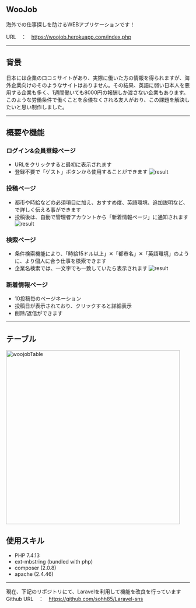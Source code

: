 ## WooJob
 
海外での仕事探しを助けるWEBアプリケーションです！

URL　：　https://woojob.herokuapp.com/index.php
 
***
 ## 背景
日本には企業の口コミサイトがあり、実際に働いた方の情報を得られますが、海外企業向けのそのようなサイトはありません。その結果、英語に弱い日本人を悪用する企業も多く、1週間働いても8000円の報酬しか渡さない企業もあります。このような労働条件で働くことを余儀なくされる友人がおり、この課題を解決したいと思い制作しました。

***
## 概要や機能

### ログイン&会員登録ページ
- URLをクリックすると最初に表示されます
- 登録不要で「ゲスト」ボタンから使用することができます
![result](https://user-images.githubusercontent.com/67961122/107377788-ae304a00-6b2e-11eb-8d76-1d3e6aaa3a1a.gif)


### 投稿ページ
- 都市や時給などの必須項目に加え、おすすめ度、英語環境、追加説明など、で詳しく伝える事ができます
- 投稿後は、自動で管理者アカウントから「新着情報ページ」に通知されます
![result](https://user-images.githubusercontent.com/67961122/107379880-b5585780-6b30-11eb-9f19-5ba4e27cb6f4.gif)


### 検索ページ
- 条件検索機能により、「時給15ドル以上」✕「都市名」✕「英語環境」のように、より個人に合う仕事を検索できます
- 企業名検索では、一文字でも一致していたら表示されます
![result](https://user-images.githubusercontent.com/67961122/107380253-0ff1b380-6b31-11eb-8536-3a680cefec96.gif)


### 新着情報ページ
- 10投稿毎のページネーション
- 投稿日が表示されており、クリックすると詳細表示
- 削除/返信ができます

***

## テーブル

<img width="476" alt="woojobTable" src="https://user-images.githubusercontent.com/67961122/109409728-7a7f6c00-79d8-11eb-8056-61f4a3408615.png">


## 使用スキル
 
* PHP 7.4.13
* ext-mbstring (bundled with php)
* composer (2.0.8)
* apache (2.4.46)


***
現在、下記のリポジトリにて、Laravelを利用して機能を改良を行っています
Github URL　：　https://github.com/sohh85/Laravel-sns